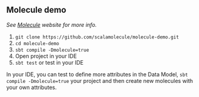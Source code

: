 ## Molecule demo

_See [Molecule](http://scalamolecule.org) website for more info._

1. `git clone https://github.com/scalamolecule/molecule-demo.git`
2. `cd molecule-demo`
3. `sbt compile -Dmolecule=true`
4. Open project in your IDE
5. `sbt test` or test in your IDE


In your IDE, you can test to define more attributes in the Data Model, `sbt compile -Dmolecule=true` your project and then create new molecules with your own attributes.